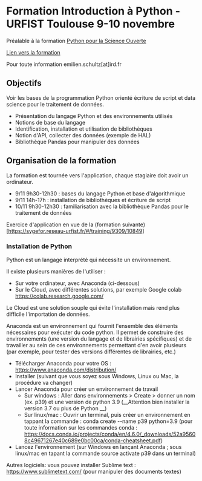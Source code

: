 # Formation Introduction à Python - URFIST Toulouse 9-10 novembre

Préalable à la formation [Python pour la Science Ouverte](https://github.com/ml4rrieu/py_so)

[Lien vers la formation](https://sygefor.reseau-urfist.fr/#/training/9308/10848?from=true)

Pour toute information emilien.schultz[at]ird.fr

## Objectifs

Voir les bases de la programmation Python orienté écriture de script et data science pour le traitement de données.

- Présentation du langage Python et des environnements utilisés
- Notions de base du langage
- Identification, installation et utilisation de bibliothèques
- Notion d'API, collecter des données (exemple de HAL)
- Bibliothèque Pandas pour manipuler des données

## Organisation de la formation

La formation est tournée vers l'application, chaque stagiaire doit avoir un ordinateur.

- 9/11 9h30-12h30 : bases du langage Python et base d'algorithmique
- 9/11 14h-17h : installation de bibliothèques et écriture de script
- 10/11 9h30-12h30 : familiarisation avec la bibliothèque Pandas pour le traitement de données

Exercice d'application en vue de la (formation suivante)[https://sygefor.reseau-urfist.fr/#/training/9309/10849]

### Installation de Python

Python est un langage interprété qui nécessite un environnement. 

Il existe plusieurs manières de l'utiliser :
- Sur votre ordinateur, avec Anaconda (ci-dessous)
- Sur le Cloud, avec différentes solutions, par exemple Google colab https://colab.research.google.com/

Le Cloud est une solution souple qui évite l'installation mais rend plus difficile l'importation de données.

Anaconda est un environnement qui fournit l'ensemble des éléments nécessaires pour exécuter du code python. Il permet de construire des environnements (une version du langage et de librairies spécifiques) et de travailler au sein de ces environnements permettant d'en avoir plusieurs (par exemple, pour tester des versions différentes de librairies, etc.)

- Télécharger Anaconda pour votre OS : https://www.anaconda.com/distribution/
- Installer (suivant que vous soyez sous Windows, Linux ou Mac, la procédure va changer)
- Lancer Anaconda pour créer un environnement de travail
  - Sur windows : Aller dans environnements > Create > donner un nom (ex. p39) et une version de python 3.9 (__Attention bien installer la version 3.7 ou plus de Python __)
  - Sur linux/mac : Ouvrir un terminal, puis créer un environnement en tappant la commande : conda create --name p39 python=3.9 (pour toute information sur les commandes conda : https://docs.conda.io/projects/conda/en/4.6.0/_downloads/52a95608c49671267e40c689e0bc00ca/conda-cheatsheet.pdf)
- Lancez l'environnement (sur Windows en lançant Anaconda ; sous linux/mac en tapant la commande source activate p39 dans un terminal)

Autres logiciels: vous pouvez installer Sublime text : https://www.sublimetext.com/ (pour manipuler des documents textes)
